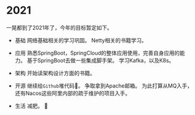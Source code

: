# 2021
一晃都到了2021年了，今年的目标暂定如下。

- 基础
  网络基础相关的学习巩固。
  Netty相关的书籍学习。

- 应用
  熟悉SpringBoot，SpringCloud的整体应用使用，完善自身应用的能力。
  基于SpringBoot去做一些集成脚手架。
  学习Kafka，以及K8s。

- 架构
  开始读架构设计方面的书籍。

- 开源
  继续给`Github`堆代码:dog:。
  争取拿到Apache邮箱。
  为此打算从MQ入手，还有Nacos这些阿里内部的疏于维护的项目入手。

- 生活
  减肥。 :rocket:
